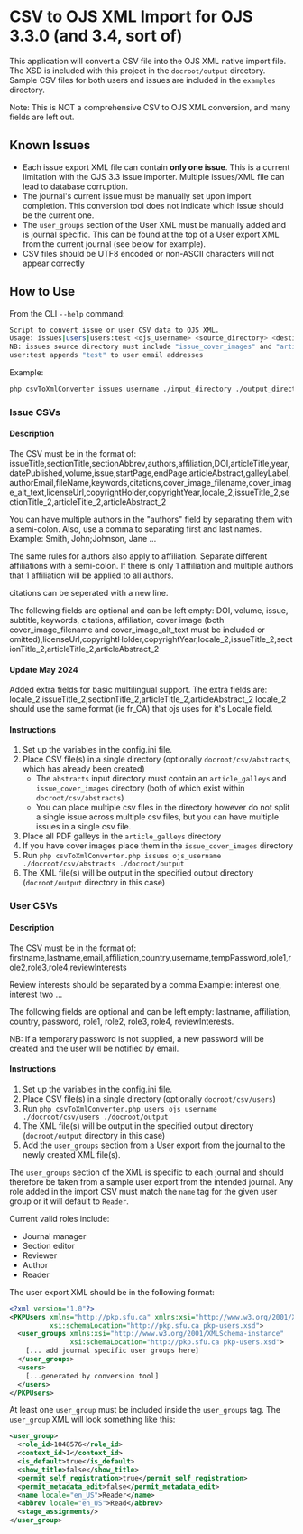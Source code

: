 # CSV to OJS XML Import for OJS 3.3.0 (and 3.4, sort of)
This application will convert a CSV file into the OJS XML native import file.
The XSD is included with this project in the `docroot/output` directory.
Sample CSV files for both users and issues are included in the `examples`
 directory.

Note: This is NOT a comprehensive CSV to OJS XML conversion, and many fields are left out.

## Known Issues

* Each issue export XML file can contain __only one issue__. This is a current limitation with the OJS 3.3 issue importer. Multiple issues/XML file can lead to database corruption.
* The journal's current issue must be manually set upon import completion. This conversion tool does not indicate which issue should be the current one.
* The `user_groups` section of the User XML must be manually added and is journal specific. This can be found at the top of a User export XML from the current journal (see below for example).
* CSV files should be UTF8 encoded or non-ASCII characters will not appear correctly

## How to Use

From the CLI `--help` command:
```bash
Script to convert issue or user CSV data to OJS XML.
Usage: issues|users|users:test <ojs_username> <source_directory> <destination_directory>
NB: issues source directory must include "issue_cover_images" and "article_galleys" directory
user:test appends "test" to user email addresses
```

Example:
```bash
php csvToXmlConverter issues username ./input_directory ./output_directory
```

### Issue CSVs

#### Description
The CSV must be in the format of:
issueTitle,sectionTitle,sectionAbbrev,authors,affiliation,DOI,articleTitle,year,datePublished,volume,issue,startPage,endPage,articleAbstract,galleyLabel,authorEmail,fileName,keywords,citations,cover_image_filename,cover_image_alt_text,licenseUrl,copyrightHolder,copyrightYear,locale_2,issueTitle_2,sectionTitle_2,articleTitle_2,articleAbstract_2

You can have multiple authors in the "authors" field by separating them with a semi-colon.
Also, use a comma to separating first and last names.
Example:
Smith, John;Johnson, Jane ...

The same rules for authors also apply to affiliation. Separate different affiliations with a semi-colon.
If there is only 1 affiliation and multiple authors that 1 affiliation will be applied to all authors.

citations can be seperated with a new line.

The following fields are optional and can be left empty:
DOI, volume, issue, subtitle, keywords, citations, affiliation, cover image (both cover_image_filename and cover_image_alt_text must be included or omitted),licenseUrl,copyrightHolder,copyrightYear,locale_2,issueTitle_2,sectionTitle_2,articleTitle_2,articleAbstract_2

#### Update May 2024
Added extra fields for basic multilingual support. The extra fields are: locale_2,issueTitle_2,sectionTitle_2,articleTitle_2,articleAbstract_2 
locale_2 should use the same format (ie fr_CA) that ojs uses for it's Locale field.


#### Instructions

1. Set up the variables in the config.ini file.
2. Place CSV file(s) in a single directory (optionally `docroot/csv/abstracts`, which has already been created)
   * The `abstracts` input directory must contain an `article_galleys` and `issue_cover_images` directory (both of which exist within `docroot/csv/abstracts`)
   * You can place multiple csv files in the directory however do not split a single issue across multiple csv files, but you can have multiple issues in a single csv file.
3. Place all PDF galleys in the `article_galleys` directory
4. If you have cover images place them in the `issue_cover_images` directory
4. Run `php csvToXmlConverter.php issues ojs_username ./docroot/csv/abstracts ./docroot/output`
5. The XML file(s) will be output in the specified output directory (`docroot/output` directory in this case)

### User CSVs

#### Description

The CSV must be in the format of:
firstname,lastname,email,affiliation,country,username,tempPassword,role1,role2,role3,role4,reviewInterests

Review interests should be separated by a comma
Example: interest one, interest two ...

The following fields are optional and can be left empty:
lastname, affiliation, country, password, role1, role2, role3, role4, reviewInterests.

NB: If a temporary password is not supplied, a new password will be created and the user will be notified by email.

#### Instructions

1. Set up the variables in the config.ini file.
2. Place CSV file(s) in a single directory (optionally `docroot/csv/users`)
3. Run `php csvToXmlConverter.php users ojs_username ./docroot/csv/users ./docroot/output`
4. The XML file(s) will be output in the specified output directory (`docroot/output` directory in this case)
5. Add the `user_groups` section from a User export from the journal to the newly created XML file(s).

The `user_groups` section of the XML is specific to each journal and should therefore be taken from a sample user export from the intended journal. Any role added in the import CSV must match the `name` tag for the given user group or it will default to `Reader`.

Current valid roles include:
- Journal manager
- Section editor
- Reviewer
- Author
- Reader

The user export XML should be in the following format:

```xml
<?xml version="1.0"?>
<PKPUsers xmlns="http://pkp.sfu.ca" xmlns:xsi="http://www.w3.org/2001/XMLSchema-instance"
          xsi:schemaLocation="http://pkp.sfu.ca pkp-users.xsd">
  <user_groups xmlns:xsi="http://www.w3.org/2001/XMLSchema-instance"
               xsi:schemaLocation="http://pkp.sfu.ca pkp-users.xsd">
    [... add journal specific user groups here]
  </user_groups>
  <users>
    [...generated by conversion tool]
  </users>
</PKPUsers>
```

At least one `user_group` must be included inside the `user_groups` tag. The `user_group` XML will look something like this:

```xml
<user_group>
  <role_id>1048576</role_id>
  <context_id>1</context_id>
  <is_default>true</is_default>
  <show_title>false</show_title>
  <permit_self_registration>true</permit_self_registration>
  <permit_metadata_edit>false</permit_metadata_edit>
  <name locale="en_US">Reader</name>
  <abbrev locale="en_US">Read</abbrev>
  <stage_assignments/>
</user_group>
```
